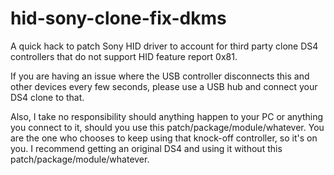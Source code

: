 # hid-sony-clone-fix-dkms
A quick hack to patch Sony HID driver to account for third party clone DS4 controllers 
that do not support HID feature report 0x81.

If you are having an issue where the USB controller disconnects this and other devices every few seconds, 
please use a USB hub and connect your DS4 clone to that.

Also, I take no responsibility should anything happen to your PC or anything you connect to it, 
should you use this patch/package/module/whatever. 
You are the one who chooses to keep using that knock-off controller, so it's on you. 
I recommend getting an original DS4 and using it without this patch/package/module/whatever.
